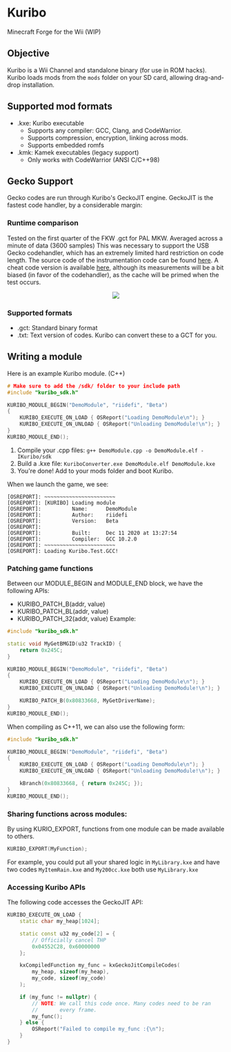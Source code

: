# Kuribo
Minecraft Forge for the Wii (WIP)

## Objective
Kuribo is a Wii Channel and standalone binary (for use in ROM hacks).
Kuribo loads mods from the `mods` folder on your SD card, allowing drag-and-drop installation.

## Supported mod formats
- .kxe: Kuribo executable
	- Supports any compiler: GCC, Clang, and CodeWarrior.
	- Supports compression, encryption, linking across mods.
	- Supports embedded romfs
- .kmk: Kamek executables (legacy support)
	- Only works with CodeWarrior (ANSI C/C++98)

## Gecko Support
Gecko codes are run through Kuribo's GeckoJIT engine. GeckoJIT is the fastest code handler, by a considerable margin:

### Runtime comparison
Tested on the first quarter of the FKW .gct for PAL MKW. Averaged across a minute of data (3600 samples) This was necessary to support the USB Gecko codehandler, which has an extremely limited hard restriction on code length. The source code of the instrumentation code can be found [here](https://github.com/riidefi/Kuribo/blob/master/GeckoJIT/tests.cxx#L513-L554). A cheat code version is available [here](https://mkwii.com/showthread.php?tid=1673&pid=6040#pid6040), although its measurements will be a bit biased (in favor of the codehandler), as the cache will be primed when the test occurs.
<p align="center">
  <img src="https://raw.githubusercontent.com/riidefi/Kuribo/master/Docs/gecko_comparison.png">
</p>

### Supported formats
- .gct: Standard binary format
- .txt: Text version of codes. Kuribo can convert these to a GCT for you.

## Writing a module
Here is an example Kuribo module. (C++)
```cpp
# Make sure to add the /sdk/ folder to your include path
#include "kuribo_sdk.h"

KURIBO_MODULE_BEGIN("DemoModule", "riidefi", "Beta")
{
	KURIBO_EXECUTE_ON_LOAD { OSReport("Loading DemoModule\n"); }
	KURIBO_EXECUTE_ON_UNLOAD { OSReport("Unloading DemoModule!\n"); }
}
KURIBO_MODULE_END();
```
1. Compile your .cpp files: `g++ DemoModule.cpp -o DemoModule.elf -IKuribo/sdk`
2. Build a .kxe file: `KuriboConverter.exe DemoModule.elf DemoModule.kxe`
3. You're done! Add to your mods folder and boot Kuribo.

When we launch the game, we see:
```
[OSREPORT]: ~~~~~~~~~~~~~~~~~~~~~~~
[OSREPORT]: [KURIBO] Loading module
[OSREPORT]:          Name:     	DemoModule
[OSREPORT]:          Author:   	riidefi
[OSREPORT]:          Version:  	Beta
[OSREPORT]:                      
[OSREPORT]:          Built:    	Dec 11 2020 at 13:27:54
[OSREPORT]:          Compiler: 	GCC 10.2.0
[OSREPORT]: ~~~~~~~~~~~~~~~~~~~~~~~
[OSREPORT]: Loading Kuribo.Test.GCC!
```

### Patching game functions
Between our MODULE_BEGIN and MODULE_END block, we have the following APIs:
- KURIBO_PATCH_B(addr, value)
- KURIBO_PATCH_BL(addr, value)
- KURIBO_PATCH_32(addr, value)
Example:
```cpp
#include "kuribo_sdk.h"

static void MyGetBMGID(u32 TrackID) {
	return 0x245C;
}

KURIBO_MODULE_BEGIN("DemoModule", "riidefi", "Beta")
{
	KURIBO_EXECUTE_ON_LOAD { OSReport("Loading DemoModule\n"); }
	KURIBO_EXECUTE_ON_UNLOAD { OSReport("Unloading DemoModule!\n"); }

	KURIBO_PATCH_B(0x80833668, MyGetDriverName);
}
KURIBO_MODULE_END();
```
When compiling as C++11, we can also use the following form:
```cpp
#include "kuribo_sdk.h"

KURIBO_MODULE_BEGIN("DemoModule", "riidefi", "Beta")
{
	KURIBO_EXECUTE_ON_LOAD { OSReport("Loading DemoModule\n"); }
	KURIBO_EXECUTE_ON_UNLOAD { OSReport("Unloading DemoModule!\n"); }

	kBranch(0x80833668, { return 0x245C; });
}
KURIBO_MODULE_END();
```

### Sharing functions across modules:
By using KURIO_EXPORT, functions from one module can be made available to others. 
```cpp
KURIBO_EXPORT(MyFunction);
```
For example, you could put all your shared logic in `MyLibrary.kxe` and have two codes `MyItemRain.kxe` and `My200cc.kxe` both use `MyLibrary.kxe`

### Accessing Kuribo APIs
The following code accesses the GeckoJIT API:
```cpp
KURIBO_EXECUTE_ON_LOAD {
	static char my_heap[1024];

	static const u32 my_code[2] = {
		// Officially cancel THP
		0x04552C28, 0x60000000
	};

	kxCompiledFunction my_func = kxGeckoJitCompileCodes(
		my_heap, sizeof(my_heap),
		my_code, sizeof(my_code)
	);

	if (my_func != nullptr) {
		// NOTE: We call this code once. Many codes need to be ran
		//       every frame.
		my_func();
	} else {
		OSReport("Failed to compile my_func :{\n");
	}
}
```
